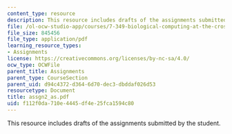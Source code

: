 ```yaml
---
content_type: resource
description: This resource includes drafts of the assignments submitted by the student.
file: /ol-ocw-studio-app/courses/7-349-biological-computing-at-the-crossroads-of-engineering-and-science-spring-2005/f112f0da710e4445df4e25fca1594c80_assgn2_as.pdf
file_size: 845456
file_type: application/pdf
learning_resource_types:
- Assignments
license: https://creativecommons.org/licenses/by-nc-sa/4.0/
ocw_type: OCWFile
parent_title: Assignments
parent_type: CourseSection
parent_uid: d94c4372-d364-6d70-dec3-dbddaf026d53
resourcetype: Document
title: assgn2_as.pdf
uid: f112f0da-710e-4445-df4e-25fca1594c80
---
```

This resource includes drafts of the assignments submitted by the student.